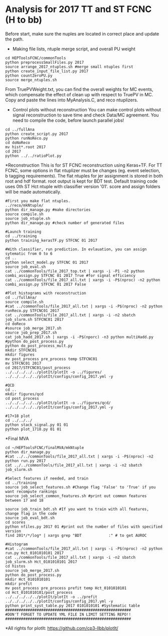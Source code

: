 # Analysis for 2017 TT and ST FCNC (H to bb)

Before start, make sure the nuples are located in correct place and update the path.

  * Making file lists, ntuple merge script,  and overall PU weight
```{.Bash}
cd HEPToolsFCNC/commonTools
python preprocessSmallFiles.py 2017 
source arrange_2017_ntuples.sh #merge small ntuples first
python create_input_file_list.py 2017
python countZeroPU.py
source merge_ntuples.sh
```
From TruePVWeight.txt, you can find the overall weights for MC events, which compensate the effect of clean up with respect to TruePV in MC. Copy and paste the lines into MyAnalysis.C, and reco ntuplizers.

  * Control plots without reconstruction
You can make control plots without signal reconstruction to save time and check Data/MC agreement. You need to compile the code, before launch parallel jobs!
```{.Bash}
cd ../fullAna
python create_script.py 2017
python runNoReco.py
cd doNoReco
mv hist*.root 2017
cd 2017
python ../../ratioPlot.py
```
  *Reconstruction
This is for ST FCNC reconstruction using Keras+TF. For TT FCNC, some options in flat ntuplizer must be changes (eg. event selection, b tagging requirements). The flat ntuples for jer assignment is stored in both root and hdf format. root output is kept for BDT test. Default training code uses 0th ST Hct ntuple with classifier version '01'. score and assign folders will be made automatically.
```{.Bash}
#First you make flat ntuples.
../reco/mkNtuple/
python dir_manage.py #make directories
source compile.sh
source job_ntuple.sh
python dir_manage.py #check number of generated files

#Launch training
cd ../training
python training_kerasTF.py STFCNC 01 2017

#With classifier, run prediction. In evlauation, you can assign sytematic from 0 to 6
cd ..
python select_model.py STFCNC 01 2017
source job_eval.sh
cat ../commonTools/file_2017_top.txt | xargs -i -P1 -n2 python combi_assign.py STFCNC 01 2017 True #for signal efficiency
cat ../commonTools/file_2017_all.txt | xargs -i -P$(nproc) -n2 python combi_assign.py STFCNC 01 2017 False

#Plot histograms with reconstruction
cd ../fullAna/
source compile.sh
#cat ../commonTools/file_2017_all.txt | xargs -i -P$(nproc) -n2 python runReco.py STFCNC01 2017
cat ../commonTools/file_2017_all.txt | xargs -i -n2 sbatch job_slurm.sh STFCNC01 2017
cd doReco
#source job_merge_2017.sh
source job_prep_2017.sh
cat job_hadd_2017.sh | xargs -i -P$(nporc) -n3 python multiHadd.py 
#python do_post_process.py
python do_post_process_mult.py
mkdir STFCNC01
mkdir figures
mv post_process pre_process temp STFCNC01
mv STFCNC01 2017
cd 2017/STFCNC01/post_process
../../../../../plotIt/plotIt -o ../figures/ ../../../../../plotIt/configs/config_2017.yml -y

#QCD
cd ..
mkdir figures/qcd
cd post_process
../../../../../plotIt/plotIt -o ../figures/qcd/ ../../../../../plotIt/configs/config_2017.yml -y

#17+18 plot
cd ../../../
python stack_signal.py 01 01
python plot_1718.py 01 01
```
  *Final MVA
```{.Bash}
cd ~/HEPToolsFCNC/finalMVA/mkNtuple
python dir_manage.py
#cat ../../commonTools/file_2017_all.txt | xargs -i -P$(nproc) -n2 python run.py 2017
cat ../../commonTools/file_2017_all.txt | xargs -i -n2 sbatch job_slurm.sh

#Select features if needed, and train
cd ../training
source job_select_features.sh #Change flag 'False' to 'True' if you want recompute rankings
source job_select_common_features.sh #print out common features between 17 and 18

source job_train_bdt.sh #If you want to train with all features, change flag in the code
source job_eval_bdt.sh
cd scores
python nfiles.py 2017 01 #print out the number of files with specified version
find 201*/*/log* | xargs grep "BDT            :" # to get AUROC

#Histogram
#cat ../commonTools/file_2017_all.txt | xargs -i -P$(nproc) -n2 python run.py Hct_0101010101 2017
cat ../commonTools/file_2017_all.txt | xargs -i -n2 sbatch job_slurm.sh Hct_0101010101 2017
cd histos
source job_merge_2017.sh
python do_post_process.py
mkdir Hct_0101010101
mkdir prefit
mv post_process pre_process prefit temp Hct_0101010101
cd Hct_0101010101/post_process
../../../../../plotIt/plotIt -o ../prefit ../../../../../plotIt/configs/config_2017.yml -y
python print_syst_table.py 2017 0101010101 #Systematic table
########################################################
#DON'T FORGET TO UPDATE YML FILE IN LIMIT SETTING REPO!!
########################################################
```


  *All rights for plotIt: https://github.com/cp3-llbb/plotIt/
